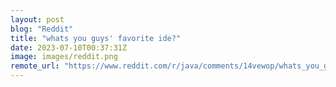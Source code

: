 ```yaml
---
layout: post
blog: "Reddit"
title: "whats you guys' favorite ide?"
date: 2023-07-10T00:37:31Z
image: images/reddit.png
remote_url: "https://www.reddit.com/r/java/comments/14vewop/whats_you_guys_favorite_ide/"
---
```

